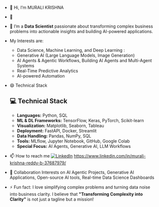 - 👋 Hi, I’m MURALI KRISHNA
- 👀
- 🌱 I’m a **Data Scientist** passionate about transforming complex business problems into actionable insights and building AI-powered applications.
-    My Interests are:
     - Data Science, Machine Learning, and Deep Learning :
     - Generative AI (Large Language Models, Image Generation)
     - AI Agents & Agentic Workflows, Building AI Agents and Multi-Agent Systems
     - Real-Time Predictive Analytics
     - AI-powered Automation


- 😄 Technical Stack
    ## 💻 Technical Stack
    -   **Languages:** Python, SQL
    -   **ML & DL Frameworks:** TensorFlow, Keras, PyTorch, Scikit-learn
    -   **Visualization:** Matplotlib, Seaborn,  Tableau
    -   **Deployment:** FastAPI, Docker, Streamlit
    -   **Data Handling:** Pandas, NumPy, SQL
    -   **Tools:** MLflow, Jupyter Notebook, GitHub, Google Colab
    -   **Special Focus:** AI Agents, Generative AI, LLM Workflows
- 📫 How to reach me [![LinkedIn](https://img.shields.io/badge/LinkedIn-Murali%20Krishna-blue)](https://www.linkedin.com/in/murali-krishna-reddy-b-37687979/) https://www.linkedin.com/in/murali-krishna-reddy-b-37687979/
- 💞️ Collaboration Interests on AI Agentic Projects, Generative AI Applications, Open-source AI tools, Real-time Data Science Dashboards
- ⚡ Fun fact: I love simplifying complex problems and turning data noise into business clarity. I believe that **"Transforming Complexity into Clarity"** is not just a tagline but a mission!

<!---
reachmurali2/reachmurali2 is a ✨ special ✨ repository because its `README.md` (this file) appears on your GitHub profile.
You can click the Preview link to take a look at your changes.
--->

